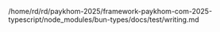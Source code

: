 /home/rd/rd/paykhom-2025/framework-paykhom-com-2025-typescript/node_modules/bun-types/docs/test/writing.md